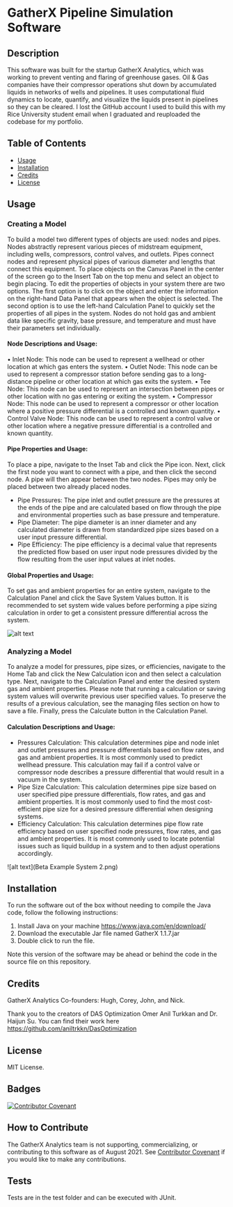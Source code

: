 # GatherX Pipeline Simulation Software

## Description

This software was built for the startup GatherX Analytics, which was working to prevent venting and flaring of greenhouse gases.
Oil & Gas companies have their compressor operations shut down by accumulated liquids in networks of wells and pipelines.
It uses computational fluid dynamics to locate, quantify, and visualize the liquids present in pipelines so they can be cleared.
I lost the GitHub account I used to build this with my Rice University student email when I graduated and reuploaded the codebase for my portfolio.

## Table of Contents

- [Usage](#usage)
- [Installation](#installation)
- [Credits](#credits)
- [License](#license)

## Usage

### Creating a Model

To build a model two different types of objects are used: nodes and pipes. Nodes abstractly represent various pieces of midstream equipment, including wells, compressors, control valves, and outlets. Pipes connect nodes and represent physical pipes of various diameter and lengths that connect this equipment. To place objects on the Canvas Panel in the center of the screen go to the Insert Tab on the top menu and select an object to begin placing.
To edit the properties of objects in your system there are two options. The first option is to click on the object and enter the information on the right-hand Data Panel that appears when the object is selected. The second option is to use the left-hand Calculation Panel to quickly set the properties of all pipes in the system. Nodes do not hold gas and ambient data like specific gravity, base pressure, and temperature and must have their parameters set individually.

#### Node Descriptions and Usage:
•	Inlet Node: This node can be used to represent a wellhead or other location at which gas enters the system.
•	Outlet Node: This node can be used to represent a compressor station before sending gas to a long-distance pipeline or other location at which gas exits the system.
•	Tee Node: This node can be used to represent an intersection between pipes or other location with no gas entering or exiting the system.
•	Compressor Node: This node can be used to represent a compressor or other location where a positive pressure differential is a controlled and known quantity.
•	Control Valve Node: This node can be used to represent a control valve or other location where a negative pressure differential is a controlled and known quantity.

#### Pipe Properties and Usage:
To place a pipe, navigate to the Inset Tab and click the Pipe icon. Next, click the first node you want to connect with a pipe, and then click the second node. A pipe will then appear between the two nodes. Pipes may only be placed between two already placed nodes.
*	Pipe Pressures: The pipe inlet and outlet pressure are the pressures at the ends of the pipe and are calculated based on flow through the pipe and environmental properties such as base pressure and temperature.
*	Pipe Diameter: The pipe diameter is an inner diameter and any calculated diameter is drawn from standardized pipe sizes based on a user input pressure differential.
*	Pipe Efficiency: The pipe efficiency is a decimal value that represents the predicted flow based on user input node pressures divided by the flow resulting from the user input values at inlet nodes.

#### Global Properties and Usage:
To set gas and ambient properties for an entire system, navigate to the Calculation Panel and click the Save System Values button. It is recommended to set system wide values before performing a pipe sizing calculation in order to get a consistent pressure differential across the system.


![alt text](labeled_interface.png)

### Analyzing a Model
 
To analyze a model for pressures, pipe sizes, or efficiencies, navigate to the Home Tab and click the New Calculation icon and then select a calculation type. Next, navigate to the Calculation Panel and enter the desired system gas and ambient properties. Please note that running a calculation or saving system values will overwrite previous user specified values. To preserve the results of a previous calculation, see the managing files section on how to save a file. Finally, press the Calculate button in the Calculation Panel.

#### Calculation Descriptions and Usage:
*	Pressures Calculation: This calculation determines pipe and node inlet and outlet pressures and pressure differentials based on flow rates, and gas and ambient properties. It is most commonly used to predict wellhead pressure. This calculation may fail if a control valve or compressor node describes a pressure differential that would result in a vacuum in the system.
*	Pipe Size Calculation: This calculation determines pipe size based on user specified pipe pressure differentials, flow rates, and gas and ambient properties. It is most commonly used to find the most cost-efficient pipe size for a desired pressure differential when designing systems.
*	Efficiency Calculation: This calculation determines pipe flow rate efficiency based on user specified node pressures, flow rates, and gas and ambient properties. It is most commonly used to locate potential issues such as liquid buildup in a system and to then adjust operations accordingly.


![alt text](Beta Example System 2.png)

## Installation

To run the software out of the box without needing to compile the Java code, follow the following instructions:
1. Install Java on your machine https://www.java.com/en/download/
2. Download the executable Jar file named GatherX 1.1.7.jar
3. Double click to run the file.

Note this version of the software may be ahead or behind the code in the source file on this repository.

## Credits

GatherX Analytics Co-founders: Hugh, Corey, John, and Nick.

Thank you to the creators of DAS Optimization Omer Anil Turkkan and Dr. Haijun Su. You can find their work here https://github.com/aniltrkkn/DasOptimization

## License

MIT License.

## Badges

[![Contributor Covenant](https://img.shields.io/badge/Contributor%20Covenant-2.1-4baaaa.svg)](code_of_conduct.md) 

## How to Contribute

The GatherX Analytics team is not supporting, commercializing, or contributing to this software as of August 2021. See [Contributor Covenant](https://www.contributor-covenant.org/) if you would like to make any contributions.

## Tests

Tests are in the test folder and can be executed with JUnit.


